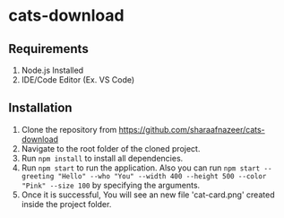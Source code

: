 # cats-download

## Requirements

1. Node.js Installed
2. IDE/Code Editor (Ex. VS Code)


## Installation

1. Clone the repository from https://github.com/sharaafnazeer/cats-download
2. Navigate to the root folder of the cloned project.
3. Run ```npm install``` to install all dependencies.
4. Run ```npm start``` to run the application. Also you can run ```npm start --greeting "Hello" --who "You" --width 400 --height 500 --color "Pink" --size 100``` by specifying the arguments.
5. Once it is successful, You will see an new file 'cat-card.png' created inside the project folder.